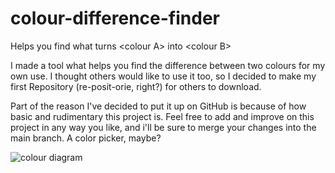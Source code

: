 # colour-difference-finder
Helps you find what turns &lt;colour A> into &lt;colour B>

I made a tool what helps you find the difference between two colours for my own use. I thought others would like to use it too, so I decided to make my first Repository (re-posit-orie, right?) for others to download. 

Part of the reason I've decided to put it up on GitHub is because of how basic and rudimentary this project is. Feel free to add and improve on this project in any way you like, and i'll be sure to merge your changes into the main branch. A color picker, maybe?

![colour diagram](https://user-images.githubusercontent.com/66379077/132756630-5a500527-d5a0-4ac5-91d7-8d8bfdb0dca2.png)


